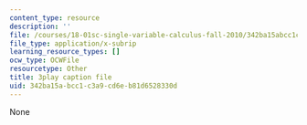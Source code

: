 ```yaml
---
content_type: resource
description: ''
file: /courses/18-01sc-single-variable-calculus-fall-2010/342ba15abcc1c3a9cd6eb81d6528330d_zUEuKrxgHws.srt
file_type: application/x-subrip
learning_resource_types: []
ocw_type: OCWFile
resourcetype: Other
title: 3play caption file
uid: 342ba15a-bcc1-c3a9-cd6e-b81d6528330d
---
```

None

